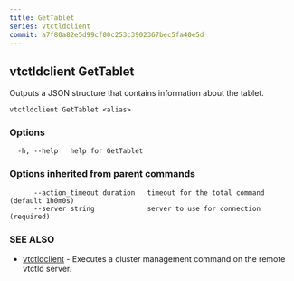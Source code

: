 ```yaml
---
title: GetTablet
series: vtctldclient
commit: a7f80a82e5d99cf00c253c3902367bec5fa40e5d
---
```

## vtctldclient GetTablet

Outputs a JSON structure that contains information about the tablet.

```
vtctldclient GetTablet <alias>
```

### Options

```
  -h, --help   help for GetTablet
```

### Options inherited from parent commands

```
      --action_timeout duration   timeout for the total command (default 1h0m0s)
      --server string             server to use for connection (required)
```

### SEE ALSO

* [vtctldclient](../)	 - Executes a cluster management command on the remote vtctld server.

